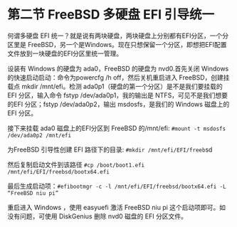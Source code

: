 # 第二节 FreeBSD 多硬盘 EFI 引导统一

何谓多硬盘 EFI 统一？就是说有两块硬盘，两块硬盘上分别都有EFI分区，一个分区里是 FreeBSD，另一个是Windows。现在只想保留一个分区，即想把EFI配置文件放到一块硬盘的EFI分区里统一管理。

设装有 Windows 的硬盘为 ada0，FreeBSD 的硬盘为 nvd0.首先关闭 Windows 的快速启动启动：命令为powercfg /h off，然后关机重启进入 FreeBSD，创建挂载点 mkdir /mnt/efi。检测 ada0p1（硬盘的第一个分区）是不是我们要挂载的 EFI 分区，输入命令 fstyp /dev/ada0p1，我的输出是 NTFS，可见不是我们想要的EFI 分区；fstyp /dev/ada0p2，输出 msdosfs，是我们的 Windows 磁盘上的 EFI 分区。

接下来挂载 ada0 磁盘上的EFI分区到 FreeBSD 的/mnt/efi: `#mount -t msdosfs /dev/ada0p2 /mnt/efi`

为FreeBSD 引导性创建 EFI 路径下的目录: `#mkdir /mnt/efi/EFI/freeb`sd

然后复制启动文件到该路径 `#cp /boot/boot1.efi /mnt/efi/EFI/freebsd/bootx64.efi`

最后生成启动项：`#efibootmgr -c -l /mnt/efi/EFI/freebsd/bootx64.efi -L “FreeBSD niu pi”`

重启进入 Windows ，使用 easyuefi 激活 FreeBSD niu pi 这个启动项即可。如没有问题，可使用 DiskGenius 删除 nvd0 磁盘的 EFI 分区文件。
